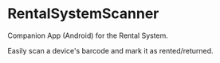 RentalSystemScanner
===================


Companion App (Android) for the Rental System.

Easily scan a device's barcode and mark it as rented/returned.
